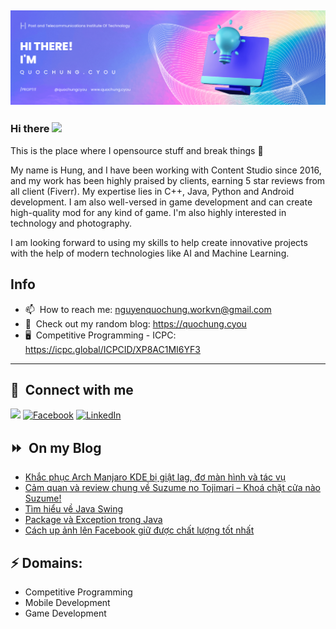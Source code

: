 <img src="header.png"></img>
---
### Hi there <a href="https://www.quochung.cyou/"><img src="https://media.giphy.com/media/hvRJCLFzcasrR4ia7z/giphy.gif" width="5%"></a>
This is the place where I opensource stuff and break things :rofl: 

My name is Hung, and I have been working with Content Studio since 2016, and my work has been highly praised by clients, earning 5 star reviews from all client (Fiverr). My expertise lies in C++, Java, Python and Android development. I am also well-versed in game development and can create high-quality mod for any kind of game. I'm also highly interested in technology and photography.

I am looking forward to using my skills to help create innovative projects with the help of modern technologies like AI and Machine Learning.


## Info
- 📫 &nbsp;How to reach me: nguyenquochung.workvn@gmail.com
- 🔗 &nbsp;Check out my random blog: https://quochung.cyou
- 🖥️ &nbsp;Competitive Programming - ICPC: https://icpc.global/ICPCID/XP8AC1MI6YF3
---

## 🔗 &nbsp;**Connect with me**


<a href="mailto:nguyenquochung.workvn@gmail.com"><img src="https://img.shields.io/badge/e‑mail-D14836.svg?style=for-the-badge&logo=GMail&logoColor=white"/></a>
[![Facebook](https://img.shields.io/badge/Facebook-1877F2?style=for-the-badge&logo=facebook&logoColor=white)](https://facebook.com/quochung.cyou) 
[![LinkedIn](https://img.shields.io/badge/LinkedIn-0077B5?style=for-the-badge&logo=linkedin&logoColor=white)](https://linkedin.com/in/quochungcyou) 


## ⏩ &nbsp;On my Blog
<!-- BLOG-POST-LIST:START -->
- [Khắc phục Arch Manjaro KDE bị giật lag, đơ màn hình và tác vụ](https://quochung.cyou/khac-phuc-arch-manjaro-kde-bi-giat-lag-do-man-hinh-va-tac-vu/)
- [Cảm quan và review chung về Suzume no Tojimari – Khoá chặt cửa nào Suzume!](https://quochung.cyou/suzume-no-tojimari-co-after-credit-khong/)
- [Tìm hiểu về Java Swing](https://quochung.cyou/tim-hieu-ve-java-swing/)
- [Package và Exception trong Java](https://quochung.cyou/package-va-exception-trong-java/)
- [Cách up ảnh lên Facebook giữ được chất lượng tốt nhất](https://quochung.cyou/cach-up-anh-len-facebook-giu-duoc-chat-luong-tot-nhat/)
<!-- BLOG-POST-LIST:END -->

## ⚡ Domains:
- Competitive Programming
- Mobile Development
- Game Development
